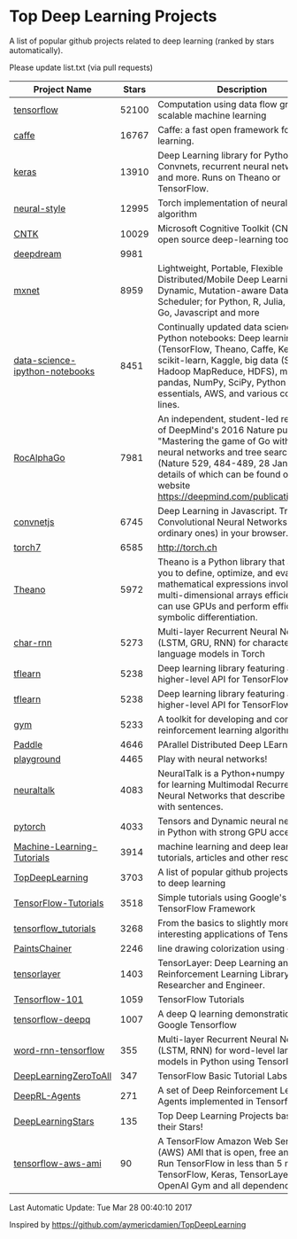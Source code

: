 # Top Deep Learning Projects
A list of popular github projects related to deep learning (ranked by stars automatically).

Please update list.txt (via pull requests)

| Project Name| Stars | Description 
| ------- | ------ | ------  
| [tensorflow](https://github.com/tensorflow/tensorflow) | 52100 | Computation using data flow graphs for scalable machine learning |  
| [caffe](https://github.com/BVLC/caffe) | 16767 | Caffe: a fast open framework for deep learning. |  
| [keras](https://github.com/fchollet/keras) | 13910 | Deep Learning library for Python. Convnets, recurrent neural networks, and more. Runs on Theano or TensorFlow. |  
| [neural-style](https://github.com/jcjohnson/neural-style) | 12995 | Torch implementation of neural style algorithm |  
| [CNTK](https://github.com/Microsoft/CNTK) | 10029 | Microsoft Cognitive Toolkit (CNTK), an open source deep-learning toolkit |  
| [deepdream](https://github.com/google/deepdream) | 9981 |  |  
| [mxnet](https://github.com/dmlc/mxnet) | 8959 | Lightweight, Portable, Flexible Distributed/Mobile Deep Learning with Dynamic, Mutation-aware Dataflow Dep Scheduler; for Python, R, Julia, Scala, Go, Javascript and more |  
| [data-science-ipython-notebooks](https://github.com/donnemartin/data-science-ipython-notebooks) | 8451 | Continually updated data science Python notebooks: Deep learning (TensorFlow, Theano, Caffe, Keras), scikit-learn, Kaggle, big data (Spark, Hadoop MapReduce, HDFS), matplotlib, pandas, NumPy, SciPy, Python essentials, AWS, and various command lines. |  
| [RocAlphaGo](https://github.com/Rochester-NRT/RocAlphaGo) | 7981 | An independent, student-led replication of DeepMind's 2016 Nature publication, "Mastering the game of Go with deep neural networks and tree search" (Nature 529, 484-489, 28 Jan 2016), details of which can be found on their website https://deepmind.com/publications.html. |  
| [convnetjs](https://github.com/karpathy/convnetjs) | 6745 | Deep Learning in Javascript. Train Convolutional Neural Networks (or ordinary ones) in your browser. |  
| [torch7](https://github.com/torch/torch7) | 6585 | http://torch.ch |  
| [Theano](https://github.com/Theano/Theano) | 5972 | Theano is a Python library that allows you to define, optimize, and evaluate mathematical expressions involving multi-dimensional arrays efficiently. It can use GPUs and perform efficient symbolic differentiation. |  
| [char-rnn](https://github.com/karpathy/char-rnn) | 5273 | Multi-layer Recurrent Neural Networks (LSTM, GRU, RNN) for character-level language models in Torch |  
| [tflearn](https://github.com/tflearn/tflearn) | 5238 | Deep learning library featuring a higher-level API for TensorFlow. |  
| [tflearn](https://github.com/tflearn/tflearn) | 5238 | Deep learning library featuring a higher-level API for TensorFlow. |  
| [gym](https://github.com/openai/gym) | 5233 | A toolkit for developing and comparing reinforcement learning algorithms. |  
| [Paddle](https://github.com/PaddlePaddle/Paddle) | 4646 | PArallel Distributed Deep LEarning |  
| [playground](https://github.com/tensorflow/playground) | 4465 | Play with neural networks! |  
| [neuraltalk](https://github.com/karpathy/neuraltalk) | 4083 | NeuralTalk is a Python+numpy project for learning Multimodal Recurrent Neural Networks that describe images with sentences. |  
| [pytorch](https://github.com/pytorch/pytorch) | 4033 | Tensors and Dynamic neural networks in Python  with strong GPU acceleration |  
| [Machine-Learning-Tutorials](https://github.com/ujjwalkarn/Machine-Learning-Tutorials) | 3914 | machine learning and deep learning tutorials, articles and other resources  |  
| [TopDeepLearning](https://github.com/aymericdamien/TopDeepLearning) | 3703 | A list of popular github projects related to deep learning |  
| [TensorFlow-Tutorials](https://github.com/nlintz/TensorFlow-Tutorials) | 3518 | Simple tutorials using Google's TensorFlow Framework |  
| [tensorflow_tutorials](https://github.com/pkmital/tensorflow_tutorials) | 3268 | From the basics to slightly more interesting applications of Tensorflow |  
| [PaintsChainer](https://github.com/pfnet/PaintsChainer) | 2246 | line drawing colorization using chainer |  
| [tensorlayer](https://github.com/zsdonghao/tensorlayer) | 1403 | TensorLayer: Deep Learning and Reinforcement Learning Library for Researcher and Engineer. |  
| [Tensorflow-101](https://github.com/sjchoi86/Tensorflow-101) | 1059 | TensorFlow Tutorials |  
| [tensorflow-deepq](https://github.com/nivwusquorum/tensorflow-deepq) | 1007 | A deep Q learning demonstration using Google Tensorflow |  
| [word-rnn-tensorflow](https://github.com/hunkim/word-rnn-tensorflow) | 355 | Multi-layer Recurrent Neural Networks (LSTM, RNN) for word-level language models in Python using TensorFlow. |  
| [DeepLearningZeroToAll](https://github.com/hunkim/DeepLearningZeroToAll) | 347 | TensorFlow Basic Tutorial Labs |  
| [DeepRL-Agents](https://github.com/awjuliani/DeepRL-Agents) | 271 | A set of Deep Reinforcement Learning Agents implemented in Tensorflow. |  
| [DeepLearningStars](https://github.com/hunkim/DeepLearningStars) | 135 | Top Deep Learning Projects based on their Stars! |  
| [tensorflow-aws-ami](https://github.com/ritchieng/tensorflow-aws-ami) | 90 | A TensorFlow Amazon Web Service (AWS) AMI that is open, free and works. Run TensorFlow in less than 5 minutes. TensorFlow, Keras, TensorLayer, OpenAI Gym and all dependencies. |  

Last Automatic Update: Tue Mar 28 00:40:10 2017

Inspired by https://github.com/aymericdamien/TopDeepLearning